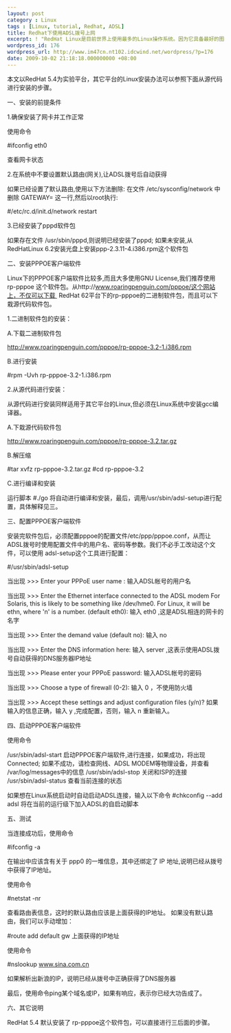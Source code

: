 ```yaml
---
layout: post
category : Linux
tags : [Linux, tutorial, Redhat, ADSL]
title: Redhat下使用ADSL拨号上网
excerpt: ! "RedHat Linux是目前世界上使用最多的Linux操作系统。因为它具备最好的图形界面，无论是安装、配置还是使用都十分方便，而且运行稳定，因此不论是新手还是老玩家都对它有很高的评价。\r\n然而，初次接触RedHat却发现它的ADSL设置并没有像Fedora、Ubuntu那么简单。这篇文章就详细讲解了在Redhat下如何使用ADSL拨号上网。"
wordpress_id: 176
wordpress_url: http://www.im47cn.nt102.idcwind.net/wordpress/?p=176
date: 2009-10-02 21:18:18.000000000 +08:00
---
```

本文以RedHat 5.4为实验平台，其它平台的Linux安装办法可以参照下面从源代码进行安装的步骤。

一、安装的前提条件

1.确保安装了网卡并工作正常

使用命令

#ifconfig eth0

查看网卡状态

2.在系统中不要设置默认路由(网关),让ADSL拨号后自动获得

如果已经设置了默认路由,使用以下方法删除:
在文件 /etc/sysconfig/network 中删除 GATEWAY= 这一行,然后以root执行:

#/etc/rc.d/init.d/network restart

3.已经安装了pppd软件包

如果存在文件 /usr/sbin/pppd,则说明已经安装了pppd;
如果未安装,从RedHatLinux 6.2安装光盘上安装ppp-2.3.11-4.i386.rpm这个软件包

二、安装PPPOE客户端软件

Linux下的PPPOE客户端软件比较多,而且大多使用GNU License,我们推荐使用rp-pppoe 这个软件包。从http://www.roaringpenguin.com/pppoe/这个网站上，不仅可以下载  RedHat 62平台下的rp-pppoe的二进制软件包，而且可以下栽源代码软件包。

1.二进制软件包的安装：

A.下载二进制软件包

http://www.roaringpenguin.com/pppoe/rp-pppoe-3.2-1.i386.rpm

B.进行安装

#rpm -Uvh rp-pppoe-3.2-1.i386.rpm

2.从源代码进行安装：

从源代码进行安装同样适用于其它平台的Linux,但必须在Linux系统中安装gcc编译器。

A.下栽源代码软件包

http://www.roaringpenguin.com/pppoe/rp-pppoe-3.2.tar.gz

B.解压缩

#tar xvfz rp-pppoe-3.2.tar.gz
#cd rp-pppoe-3.2

C.进行编译和安装

运行脚本
#./go
将自动进行编译和安装，最后，调用/usr/sbin/adsl-setup进行配置，具体解释见三。

三、配置PPPOE客户端软件

安装完软件包后，必须配置pppoe的配置文件/etc/ppp/pppoe.conf，从而让ADSL拨号时使用配置文件中的用户名、密码等参数。我们不必手工改动这个文件，可以使用
adsl-setup这个工具进行配置：

#/usr/sbin/adsl-setup

当出现
&gt;&gt;&gt; Enter your PPPoE user name :
输入ADSL帐号的用户名

当出现
&gt;&gt;&gt; Enter the Ethernet interface connected to the ADSL modem
For Solaris, this is likely to be something like /dev/hme0.
For Linux, it will be ethn, where 'n' is a number.
(default eth0):
输入 eth0 ,这是ADSL相连的网卡的名字

当出现
&gt;&gt;&gt; Enter the demand value (default no):
输入 no

当出现
&gt;&gt;&gt; Enter the DNS information here:
输入 server ,这表示使用ADSL拨号自动获得的DNS服务器IP地址

当出现
&gt;&gt;&gt; Please enter your PPPoE password:
输入ADSL帐号的密码

当出现
&gt;&gt;&gt; Choose a type of firewall (0-2):
输入 0 ，不使用防火墙

当出现
&gt;&gt;&gt; Accept these settings and adjust configuration files (y/n)?
如果输入的信息正确，输入 y ,完成配置，否则，输入 n 重新输入。

四、启动PPPOE客户端软件

使用命令

/usr/sbin/adsl-start 启动PPPOE客户端软件,进行连接，如果成功，将出现  Connected;
如果不成功，请检查网线、ADSL MODEM等物理设备，并查看 /var/log/messages中的信息
/usr/sbin/adsl-stop 关闭和ISP的连接
/usr/sbin/adsl-status 查看当前连接的状态

如果想在Linux系统启动时自动启动ADSL连接，输入以下命令
#chkconfig --add adsl
将在当前的运行级下加入ADSL的自启动脚本

五、测试

当连接成功后，使用命令

#ifconfig -a

在输出中应该含有关于 ppp0 的一堆信息，其中还绑定了 IP 地址,说明已经从拨号中获得了IP地址。

使用命令

#netstat -nr

查看路由表信息，这时的默认路由应该是上面获得的IP地址。
如果没有默认路由，我们可以手动增加：

#route add default gw 上面获得的IP地址

使用命令

#nslookup www.sina.com.cn

如果解析出新浪的IP，说明已经从拨号中正确获得了DNS服务器

最后，使用命令ping某个域名或IP，如果有响应，表示你已经大功告成了。

六、其它说明

RedHat 5.4 默认安装了 rp-pppoe这个软件包，可以直接进行三后面的步骤。
